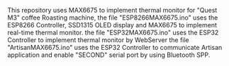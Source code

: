 This repository uses MAX6675 to implement thermal monitor for "Quest M3" coffee Roasting machine,
the file "ESP8266MAX6675.ino" uses the ESP8266 Controller, SSD1315 OLED display and MAX6675 to implement real-time thermal monitor.
the file "ESP32MAX6675.ino" uses the ESP32 Controller to implement thermal monitor by WebServer
the file "ArtisanMAX6675.ino" uses the ESP32 Controller to communicate Artisan application and enable "SECOND" serial port by using Bluetooth SPP.
